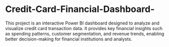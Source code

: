 # Credit-Card-Financial-Dashboard-
This project is an interactive Power BI dashboard designed to analyze and visualize credit card transaction data. It provides key financial insights such as spending patterns, customer segmentation, and revenue trends, enabling better decision-making for financial institutions and analysts.
